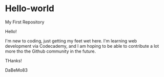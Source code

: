 # Hello-world
My First Repository


Hello! 

I'm  new to coding, just getting my feet wet here. I'm learning web development via Codecademy, and I am hoping to be able to contribute a lot more tho the Github community in the future. 

THanks!

DaBeMo83
